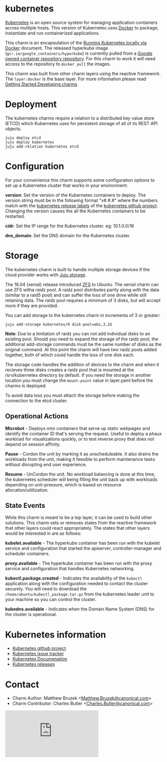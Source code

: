 # kubernetes

[Kubernetes](https://github.com/kubernetes/kubernetes) is an open
source system for managing application containers across multiple hosts.
This version of Kubernetes uses [Docker](http://www.docker.io/) to package,
instantiate and run containerized applications.

This charm is an encapsulation of the
[Running Kubernetes locally via
Docker](http://kubernetes.io/docs/getting-started-guides/docker)
document. The released hyperkube image (`gcr.io/google_containers/hyperkube`)
is currently pulled from a [Google owned container repository
repository](https://cloud.google.com/container-registry/).  For this charm to
work it will need access to the repository to `docker pull` the images.

This charm was built from other charm layers using the reactive framework. The
`layer:docker` is the base layer. For more information please read [Getting
Started Developing charms](https://jujucharms.com/docs/devel/developer-getting-started)

# Deployment
The kubernetes charms require a relation to a distributed key value store
(ETCD) which Kubernetes uses for persistent storage of all of its REST API
objects.

```
juju deploy etcd
juju deploy kubernetes
juju add-relation kubernetes etcd
```

# Configuration
For your convenience this charm supports some configuration options to set up
a Kubernetes cluster that works in your environment:  

**version**: Set the version of the Kubernetes containers to deploy. The
version string must be in the following format "v#.#.#" where the numbers
match with the
[kubernetes release labels](https://github.com/kubernetes/kubernetes/releases)
of the [kubernetes github project](https://github.com/kubernetes/kubernetes).
Changing the version causes the all the Kubernetes containers to be restarted.

**cidr**: Set the IP range for the Kubernetes cluster. eg: 10.1.0.0/16

**dns_domain**: Set the DNS domain for the Kubernetes cluster.

# Storage
The kubernetes charm is built to handle multiple storage devices if the cloud
provider works with
[Juju storage](https://jujucharms.com/docs/devel/charms-storage).

The 16.04 (xenial) release introduced [ZFS](https://en.wikipedia.org/wiki/ZFS)
to Ubuntu. The xenial charm can use ZFS witha raidz pool. A raidz pool
distributes parity along with the data (similar to a raid5 pool) and can suffer
the loss of one drive while still retaining data. The raidz pool requires a
minimum of 3 disks, but will accept more if they are provided.

You can add storage to the kubernetes charm in increments of 3 or greater:

```
juju add-storage kubernetes/0 disk-pool=ebs,3,1G
```

**Note**: Due to a limitation of raidz you can not add individual disks to an
existing pool. Should you need to expand the storage of the raidz pool, the
additional add-storage commands must be the same number of disks as the original
command. At this point the charm will have two raidz pools added together, both
of which could handle the  loss of one disk each.

The storage code handles the addition of devices to the charm and when it
recieves three disks creates a raidz pool that is mounted at the /srv/kubernetes
directory by default. If you need the storage in another location you must
change the `mount-point` value in layer.yaml before the charms is deployed.

To avoid data loss you must attach the storage before making the connection to
the etcd cluster.

## Operational Actions

**Microbot** - Deploys mini containers that serve up static webpages and
identify the container ID that's serving the request. Useful to deploy a
phaux workload for visualizations quickly, or to test reverse proxy that
does not depend on session affinity.

**Pause** - Cordon the unit by marking it as unscheduleable. It also drains
the workloads from the unit, making it feesible to perform maintenance tasks
without disrupting end user experience.

**Resume** - UnCordon the unit. No workload balancing is done at this time,
the kubernetes scheduler will being filling the unit back up with workloads
depending on unit-pressure, which is based on resource allocation/uitilization.


## State Events
While this charm is meant to be a top layer, it can be used to build other
solutions.  This charm sets or removes states from the reactive framework that
other layers could react appropriately. The states that other layers would be
interested in are as follows:

**kubelet.available** - The hyperkube container has been run with the kubelet
service and configuration that started the apiserver, controller-manager and
scheduler containers.

**proxy.available** - The hyperkube container has been run with the proxy
service and configuration that handles Kubernetes networking.

**kubectl.package.created** - Indicates the availability of the `kubectl`
application along with the configuration needed to contact the cluster
securely. You will need to download the `/home/ubuntu/kubectl_package.tar.gz`
from the kubernetes leader unit to your machine so you can control the cluster.

**kubedns.available** - Indicates when the Domain Name System (DNS) for the
cluster is operational.


# Kubernetes information

 - [Kubernetes github project](https://github.com/kubernetes/kubernetes)
 - [Kubernetes issue tracker](https://github.com/kubernetes/kubernetes/issues)
 - [Kubernetes Documenation](http://kubernetes.io/docs/)
 - [Kubernetes releases](https://github.com/kubernetes/kubernetes/releases)

# Contact

 * Charm Author: Matthew Bruzek &lt;Matthew.Bruzek@canonical.com&gt;
 * Charm Contributor: Charles Butler &lt;Charles.Butler@canonical.com&gt;


[![Analytics](https://kubernetes-site.appspot.com/UA-36037335-10/GitHub/cluster/juju/layers/kubernetes/README.md?pixel)]()
